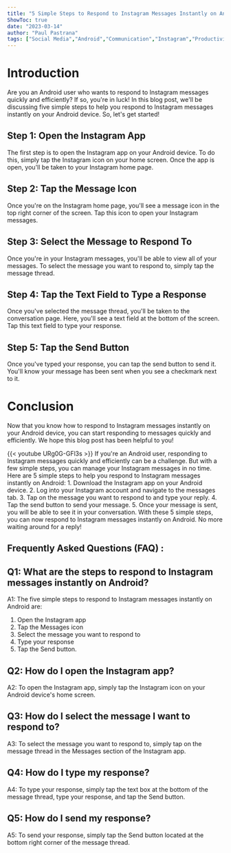 ```yaml
---
title: "5 Simple Steps to Respond to Instagram Messages Instantly on Android!"
ShowToc: true 
date: "2023-03-14"
author: "Paul Pastrana" 
tags: ["Social Media","Android","Communication","Instagram","Productivity"]
---
```

# Introduction

Are you an Android user who wants to respond to Instagram messages quickly and efficiently? If so, you're in luck! In this blog post, we'll be discussing five simple steps to help you respond to Instagram messages instantly on your Android device. So, let's get started!

## Step 1: Open the Instagram App

The first step is to open the Instagram app on your Android device. To do this, simply tap the Instagram icon on your home screen. Once the app is open, you'll be taken to your Instagram home page.

## Step 2: Tap the Message Icon

Once you're on the Instagram home page, you'll see a message icon in the top right corner of the screen. Tap this icon to open your Instagram messages.

## Step 3: Select the Message to Respond To

Once you're in your Instagram messages, you'll be able to view all of your messages. To select the message you want to respond to, simply tap the message thread.

## Step 4: Tap the Text Field to Type a Response

Once you've selected the message thread, you'll be taken to the conversation page. Here, you'll see a text field at the bottom of the screen. Tap this text field to type your response.

## Step 5: Tap the Send Button

Once you've typed your response, you can tap the send button to send it. You'll know your message has been sent when you see a checkmark next to it.

# Conclusion

Now that you know how to respond to Instagram messages instantly on your Android device, you can start responding to messages quickly and efficiently. We hope this blog post has been helpful to you!

{{< youtube URg0G-GFl3s >}} 
If you're an Android user, responding to Instagram messages quickly and efficiently can be a challenge. But with a few simple steps, you can manage your Instagram messages in no time. Here are 5 simple steps to help you respond to Instagram messages instantly on Android: 1. Download the Instagram app on your Android device. 2. Log into your Instagram account and navigate to the messages tab. 3. Tap on the message you want to respond to and type your reply. 4. Tap the send button to send your message. 5. Once your message is sent, you will be able to see it in your conversation. With these 5 simple steps, you can now respond to Instagram messages instantly on Android. No more waiting around for a reply!

## Frequently Asked Questions (FAQ) :
## Q1: What are the steps to respond to Instagram messages instantly on Android?

A1: The five simple steps to respond to Instagram messages instantly on Android are: 
1. Open the Instagram app
2. Tap the Messages icon
3. Select the message you want to respond to
4. Type your response
5. Tap the Send button.

## Q2: How do I open the Instagram app?

A2: To open the Instagram app, simply tap the Instagram icon on your Android device's home screen.

## Q3: How do I select the message I want to respond to?

A3: To select the message you want to respond to, simply tap on the message thread in the Messages section of the Instagram app.

## Q4: How do I type my response?

A4: To type your response, simply tap the text box at the bottom of the message thread, type your response, and tap the Send button.

## Q5: How do I send my response?

A5: To send your response, simply tap the Send button located at the bottom right corner of the message thread.


